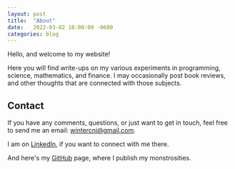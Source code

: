 ```yaml
---
layout: post
title:  "About"
date:   2022-03-02 18:00:00 -0600
categories: blog
---
```

Hello, and welcome to my website!

Here you will find write-ups on my various experiments in programming, science,
mathematics, and finance. I may occasionally post book reviews, and other
thoughts that are connected with those subjects.

## Contact

If you have any comments, questions, or just want to get in touch, feel free to
send me an email: <wintercni@gmail.com>.

I am on [LinkedIn](https://www.linkedin.com/in/wintercni/), if you want to
connect with me there.

And here's my [GitHub](https://github.com/ChrisWinter) page, where I publish my
monstrosities.
